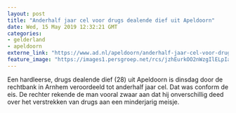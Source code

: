 ```yaml
---
layout: post
title: "Anderhalf jaar cel voor drugs dealende dief uit Apeldoorn"
date: Wed, 15 May 2019 12:32:21 GMT
categories: 
- gelderland 
- apeldoorn 
externe_link: "https://www.ad.nl/apeldoorn/anderhalf-jaar-cel-voor-drugs-dealende-dief-uit-apeldoorn~a21697ed/"
feature_image: "https://images1.persgroep.net/rcs/jzhEurkOO2nWzgIlELpIatmRbaU/diocontent/137045654/_fitwidth/400/?appId=21791a8992982cd8da851550a453bd7f&quality=0.7"
---
```


Een hardleerse, drugs dealende dief (28) uit Apeldoorn is dinsdag door de rechtbank in Arnhem veroordeeld tot anderhalf jaar cel. Dat was conform de eis. De rechter rekende de man vooral zwaar aan dat hij onverschillig deed over het verstrekken van drugs aan een minderjarig meisje.
